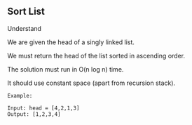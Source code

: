 ## Sort List

Understand

We are given the head of a singly linked list.

We must return the head of the list sorted in ascending order.

The solution must run in O(n log n) time.

It should use constant space (apart from recursion stack).

```
Example:

Input: head = [4,2,1,3]
Output: [1,2,3,4]
```
